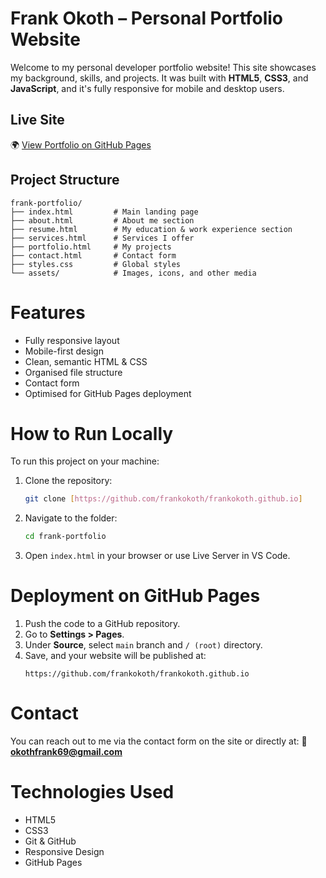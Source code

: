 # Frank Okoth – Personal Portfolio Website

Welcome to my personal developer portfolio website! This site showcases my background, skills, and projects. It was built with **HTML5**, **CSS3**, and **JavaScript**, and it's fully responsive for mobile and desktop users.

## Live Site
🌍 [View Portfolio on GitHub Pages]((https://frankokoth.github.io/main.html))

## Project Structure

```
frank-portfolio/
├── index.html         # Main landing page
├── about.html         # About me section
├── resume.html        # My education & work experience section
├── services.html      # Services I offer
├── portfolio.html     # My projects
├── contact.html       # Contact form
├── styles.css         # Global styles
└── assets/            # Images, icons, and other media
```

# Features

- Fully responsive layout
- Mobile-first design
- Clean, semantic HTML & CSS
- Organised file structure
- Contact form
- Optimised for GitHub Pages deployment

# How to Run Locally

To run this project on your machine:

1. Clone the repository:
   ```bash
   git clone [https://github.com/frankokoth/frankokoth.github.io]
   ```

2. Navigate to the folder:
   ```bash
   cd frank-portfolio
   ```

3. Open `index.html` in your browser or use Live Server in VS Code.

# Deployment on GitHub Pages

1. Push the code to a GitHub repository.
2. Go to **Settings > Pages**.
3. Under **Source**, select `main` branch and `/ (root)` directory.
4. Save, and your website will be published at:
   ```
   https://github.com/frankokoth/frankokoth.github.io
   ```

# Contact

You can reach out to me via the contact form on the site or directly at:
📨 **okothfrank69@gmail.com**

# Technologies Used

- HTML5
- CSS3
- Git & GitHub
- Responsive Design
- GitHub Pages
